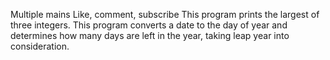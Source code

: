 Multiple mains
Like, comment, subscribe
This program prints the largest of three integers.
This program converts a date to the day of year and determines how many days are left in the year, taking leap year into consideration.


